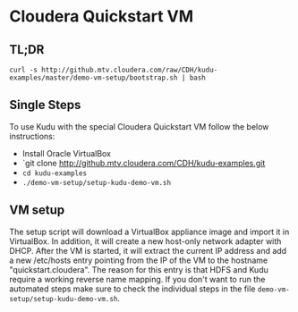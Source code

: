 # Cloudera Quickstart VM

## TL;DR

    curl -s http://github.mtv.cloudera.com/raw/CDH/kudu-examples/master/demo-vm-setup/bootstrap.sh | bash

## Single Steps

To use Kudu with the special Cloudera Quickstart VM follow the below
instructions:

  * Install Oracle VirtualBox
  * `git clone http://github.mtv.cloudera.com/CDH/kudu-examples.git
  * `cd kudu-examples`
  * `./demo-vm-setup/setup-kudu-demo-vm.sh`

## VM setup

The setup script will download a VirtualBox appliance image and import it in
VirtualBox. In addition, it will create a new host-only network adapter with
DHCP. After the VM is started, it will extract the current IP address and
add a new /etc/hosts entry pointing from the IP of the VM to the hostname
"quickstart.cloudera". The reason for this entry is that HDFS and Kudu
require a working reverse name mapping. If you don't want to run the automated
steps make sure to check the individual steps in the file
`demo-vm-setup/setup-kudu-demo-vm.sh`.
